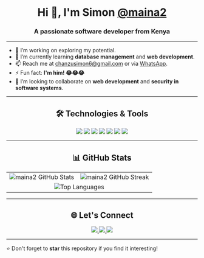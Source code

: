 <h1 align="center">Hi 👋, I'm Simon <a href="https://github.com/maina2">@maina2</a></h1>
<h3 align="center">A passionate software developer from Kenya</h3>

---

- 👀 I’m working on exploring my potential.
- 🌱 I’m currently learning **database management** and **web development**.
- 📫 Reach me at [chanzusimon6@gmail.com](mailto:chanzusimon6@gmail.com) or via [WhatsApp](https://wa.me/717417314).
- ⚡ Fun fact: **I'm him! 😂😂😂**
- 💪 I’m looking to collaborate on **web development** and **security in software systems**.

---

<h2 align="center">🛠️ Technologies & Tools</h2>
<p align="center">
  <img src="https://img.shields.io/badge/Code-JavaScript-informational?style=flat&logo=javascript&logoColor=white&color=yellow" />
  <img src="https://img.shields.io/badge/Code-HTML5-informational?style=flat&logo=html5&logoColor=white&color=orange" />
  <img src="https://img.shields.io/badge/Code-CSS3-informational?style=flat&logo=css3&logoColor=white&color=blue" />
  <img src="https://img.shields.io/badge/Database-SQL-informational?style=flat&logo=microsoftsqlserver&logoColor=white&color=red" />
  <img src="https://img.shields.io/badge/Tools-Git-informational?style=flat&logo=git&logoColor=white&color=orange" />
  <img src="https://img.shields.io/badge/Tools-GitHub-informational?style=flat&logo=github&logoColor=white&color=black" />
  <img src="https://img.shields.io/badge/Framework-Django-informational?style=flat&logo=django&logoColor=white&color=green" />
</p>

---

<h2 align="center">📊 GitHub Stats</h2>
<p align="center">
  <table>
    <tr>
      <td><img src="https://github-readme-stats.vercel.app/api?username=maina2&count_private=true&show_icons=true&theme=dark&layout=compact" alt="maina2 GitHub Stats"/></td>
      <td><img src="https://github-readme-streak-stats.herokuapp.com/?user=maina2&theme=dark" alt="maina2 GitHub Streak"/></td>
    </tr>
    <tr>
      <td colspan="2" align="center">
        <img src="https://github-readme-stats.vercel.app/api/top-langs?username=maina2&show_icons=true&locale=en&layout=compact&theme=dark" alt="Top Languages"/>
      </td>
    </tr>
  </table>
</p>

---

<h2 align="center">🌐 Let's Connect</h2>
<p align="center">
  <a href="mailto:chanzusimon6@gmail.com">
    <img src="https://img.shields.io/badge/Email-D14836?style=for-the-badge&logo=gmail&logoColor=white" />
  </a>
  <a href="https://wa.me/717417314">
    <img src="https://img.shields.io/badge/WhatsApp-25D366?style=for-the-badge&logo=whatsapp&logoColor=white" />
  </a>
  <a href="https://github.com/maina2">
    <img src="https://img.shields.io/badge/GitHub-181717?style=for-the-badge&logo=github&logoColor=white" />
  </a>
</p>

---

⭐ Don't forget to **star** this repository if you find it interesting!
